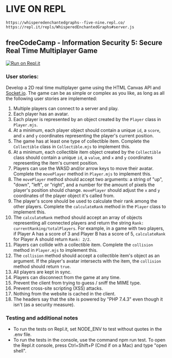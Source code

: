 # LIVE ON REPL 
`https://whisperedenchantedgraphs--five-nine.repl.co/`
`https://repl.it/repls/WhisperedEnchantedGraphs#server.js`


**freeCodeCamp** - Information Security 5: Secure Real Time Multiplayer Game
------
[![Run on Repl.it](https://repl.it/badge/github/freeCodeCamp/boilerplate-project-secure-real-time-multiplayer-game)](https://repl.it/github/freeCodeCamp/boilerplate-project-secure-real-time-multiplayer-game)
### User stories:

Develop a 2D real time multiplayer game using the HTML Canvas API and [Socket.io](https://socket.io/). The game can be as simple or complex as you like, as long as all the following user stories are implemented:

1. Multiple players can connect to a server and play.
1. Each player has an avatar.
1. Each player is represented by an object created by the `Player` class in `Player.mjs`.
1. At a minimum, each player object should contain a unique `id`, a `score`, and `x` and `y` coordinates representing the player's current position.
1. The game has at least one type of collectible item. Complete the `Collectible` class in `Collectible.mjs` to implement this.
1. At a minimum, each collectible item object created by the `Collectible` class should contain a unique `id`, a `value`, and `x` and `y` coordinates representing the item's current position.
1. Players can use the WASD and/or arrow keys to move their avatar. Complete the `movePlayer` method in `Player.mjs` to implement this.
1. The `movePlayer` method should accept two arguments: a string of "up", "down", "left", or "right", and a number for the amount of pixels the player's position should change. `movePlayer` should adjust the `x` and `y` coordinates of the player object it's called from.
1. The player's score should be used to calculate their rank among the other players. Complete the `calculateRank` method in the `Player` class to implement this.
1. The `calculateRank` method should accept an array of objects representing all connected players and return the string `Rank: currentRanking/totalPlayers`. For example, in a game with two players, if Player A has a score of 3 and Player B has a score of 5, `calculateRank` for Player A should return `Rank: 2/2`.
1. Players can collide with a collectible item. Complete the `collision` method in `Player.mjs` to implement this.
1. The `collision` method should accept a collectible item's object as an argument. If the player's avatar intersects with the item, the `collision` method should return `true`.
1. All players are kept in sync.
1. Players can disconnect from the game at any time.
1. Prevent the client from trying to guess / sniff the MIME type.
1. Prevent cross-site scripting (XSS) attacks.
1. Nothing from the website is cached in the client.
1. The headers say that the site is powered by "PHP 7.4.3" even though it isn't (as a security measure).

### Testing and additional notes

* To run the tests on Repl.it, set NODE_ENV to test without quotes in the .env file.
* To run the tests in the console, use the command npm run test. To open the Repl.it console, press Ctrl+Shift+P (Cmd if on a Mac) and type "open shell".
